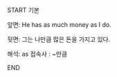 START
기본

앞면:
He has as much money as I do.


뒷면:
그는 나만큼 많은 돈을 가지고 있다.


해석:
as 접속사 : ~만큼
<!--ID: 1740183652553-->
END